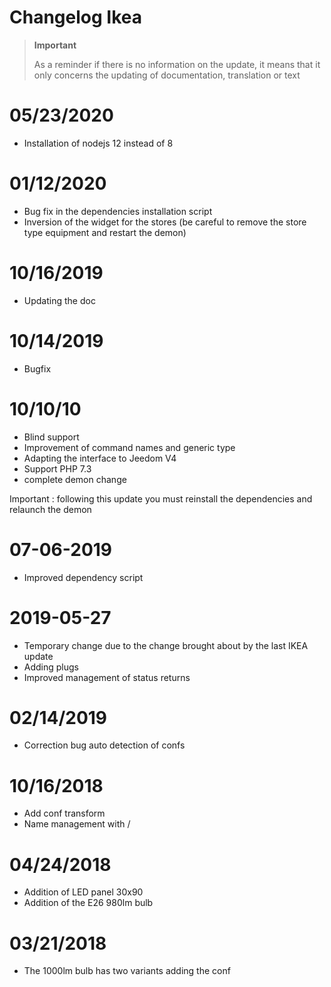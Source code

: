 # Changelog Ikea

>**Important**
>
>As a reminder if there is no information on the update, it means that it only concerns the updating of documentation, translation or text

# 05/23/2020

- Installation of nodejs 12 instead of 8

# 01/12/2020

- Bug fix in the dependencies installation script
- Inversion of the widget for the stores (be careful to remove the store type equipment and restart the demon)

# 10/16/2019

- Updating the doc

# 10/14/2019

- Bugfix

# 10/10/10

- Blind support
- Improvement of command names and generic type
- Adapting the interface to Jeedom V4
- Support PHP 7.3
- complete demon change

Important : following this update you must reinstall the dependencies and relaunch the demon

# 07-06-2019

- Improved dependency script

# 2019-05-27

- Temporary change due to the change brought about by the last IKEA update
- Adding plugs
- Improved management of status returns

# 02/14/2019

- Correction bug auto detection of confs

# 10/16/2018
- Add conf transform
- Name management with /

# 04/24/2018

- Addition of LED panel 30x90
- Addition of the E26 980lm bulb

# 03/21/2018

- The 1000lm bulb has two variants adding the conf
